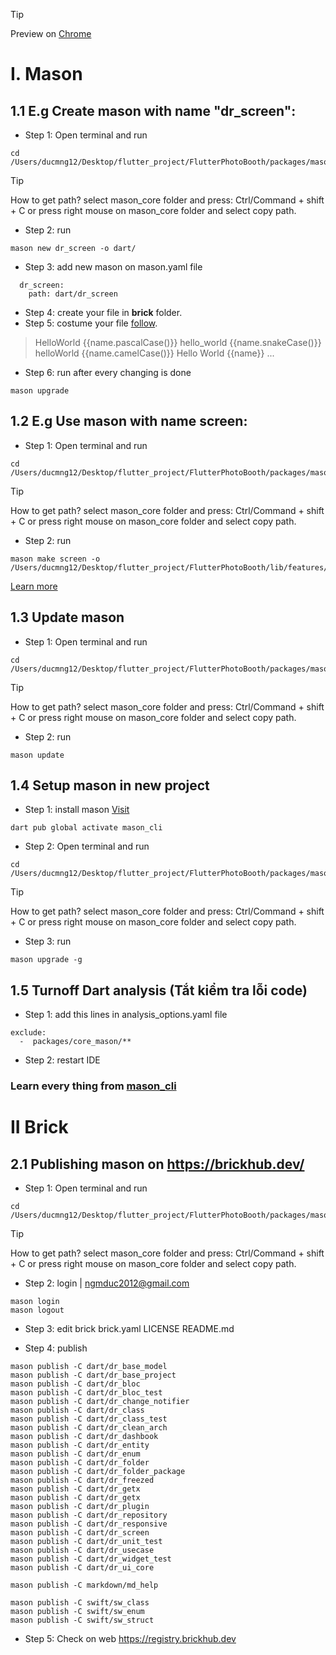 > [!TIP]
> Preview on [Chrome](https://dillinger.io/)


# I. Mason
## 1.1 E.g Create mason with name "dr_screen":
* Step 1: Open terminal and run
```
cd /Users/ducmng12/Desktop/flutter_project/FlutterPhotoBooth/packages/mason_core
```
> [!TIP]
> How to get path?
> select mason_core folder and press: Ctrl/Command + shift + C
> or press right mouse on mason_core folder and select copy path.

* Step 2: run
```
mason new dr_screen -o dart/
```
* Step 3: add new mason on mason.yaml file

```
  dr_screen:
    path: dart/dr_screen
```

* Step 4: create your file in __brick__ folder.
* Step 5: costume your file [follow](https://pub.dev/packages/mason_cli#quick-start:~:text=try%20it%20out.-,Built%2Din%20Lambdas,-Mason%20supports%20a).
> 	HelloWorld	{{name.pascalCase()}}
>	hello_world	{{name.snakeCase()}}
>   helloWorld  {{name.camelCase()}}
>   Hello World {{name}}
>   ...
* Step 6: run after every changing is done
```
mason upgrade
```



## 1.2 E.g Use mason with name screen:
* Step 1: Open terminal and run
```
cd /Users/ducmng12/Desktop/flutter_project/FlutterPhotoBooth/packages/mason_core
```
> [!TIP]
> How to get path?
> select mason_core folder and press: Ctrl/Command + shift + C
> or press right mouse on mason_core folder and select copy path.

* Step 2: run
```
mason make screen -o /Users/ducmng12/Desktop/flutter_project/FlutterPhotoBooth/lib/features/SETTING/presentation/views
```
[Learn more](https://pub.dev/packages/mason_cli#custom-output-directory)

## 1.3 Update mason
* Step 1: Open terminal and run
```
cd /Users/ducmng12/Desktop/flutter_project/FlutterPhotoBooth/packages/mason_core
```
> [!TIP]
> How to get path?
> select mason_core folder and press: Ctrl/Command + shift + C
> or press right mouse on mason_core folder and select copy path.

* Step 2: run
```
mason update 
```

## 1.4 Setup mason in new project
* Step 1: install mason [Visit](https://pub.dev/packages/mason_cli#installation)
```
dart pub global activate mason_cli
```

* Step 2: Open terminal and run
```
cd /Users/ducmng12/Desktop/flutter_project/FlutterPhotoBooth/packages/mason_core
```
> [!TIP]
> How to get path?
> select mason_core folder and press: Ctrl/Command + shift + C
> or press right mouse on mason_core folder and select copy path.

* Step 3: run
```
mason upgrade -g
```

## 1.5 Turnoff Dart analysis (Tắt kiểm tra lỗi code)
* Step 1: add this lines in analysis_options.yaml file
```
exclude:
  -  packages/core_mason/**
```
* Step 2: restart IDE

### Learn every thing from [mason_cli](https://pub.dev/packages/mason_cli)

# II Brick


## 2.1 Publishing mason on https://brickhub.dev/
* Step 1: Open terminal and run
```
cd /Users/ducmng12/Desktop/flutter_project/FlutterPhotoBooth/packages/mason_core
```
> [!TIP]
> How to get path?
> select mason_core folder and press: Ctrl/Command + shift + C
> or press right mouse on mason_core folder and select copy path.

* Step 2: login | ngmduc2012@gmail.com
```
mason login
mason logout
```
* Step 3: edit brick 
brick.yaml
LICENSE
README.md

* Step 4: publish
```
mason publish -C dart/dr_base_model
mason publish -C dart/dr_base_project
mason publish -C dart/dr_bloc
mason publish -C dart/dr_bloc_test
mason publish -C dart/dr_change_notifier
mason publish -C dart/dr_class
mason publish -C dart/dr_class_test
mason publish -C dart/dr_clean_arch
mason publish -C dart/dr_dashbook
mason publish -C dart/dr_entity
mason publish -C dart/dr_enum
mason publish -C dart/dr_folder
mason publish -C dart/dr_folder_package
mason publish -C dart/dr_freezed
mason publish -C dart/dr_getx
mason publish -C dart/dr_getx
mason publish -C dart/dr_plugin
mason publish -C dart/dr_repository
mason publish -C dart/dr_responsive
mason publish -C dart/dr_screen
mason publish -C dart/dr_unit_test
mason publish -C dart/dr_usecase
mason publish -C dart/dr_widget_test
mason publish -C dart/dr_ui_core

mason publish -C markdown/md_help

mason publish -C swift/sw_class
mason publish -C swift/sw_enum
mason publish -C swift/sw_struct
```
* Step 5: Check on web
https://registry.brickhub.dev